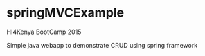 # springMVCExample

HI4Kenya BootCamp 2015

Simple java webapp to demonstrate CRUD using spring framework

